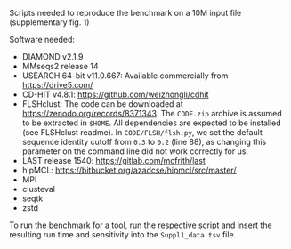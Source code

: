 Scripts needed to reproduce the benchmark on a 10M input file (supplementary fig. 1)

Software needed:

- DIAMOND v2.1.9
- MMseqs2 release 14
- USEARCH 64-bit v11.0.667: Available commercially from https://drive5.com/
- CD-HIT v4.8.1: https://github.com/weizhongli/cdhit
- FLSHclust: The code can be downloaded at https://zenodo.org/records/8371343.
  The `CODE.zip` archive is assumed to be extracted in `$HOME`. All dependencies
  are expected to be installed (see FLSHclust readme). In `CODE/FLSH/flsh.py`, we
  set the default sequence identity cutoff from `0.3` to `0.2` (line 88), as
  changing this parameter on the command line did not work correctly for us.
- LAST release 1540: https://gitlab.com/mcfrith/last
- hipMCL: https://bitbucket.org/azadcse/hipmcl/src/master/
- MPI
- clusteval
- seqtk
- zstd

To run the benchmark for a tool, run the respective script and insert the resulting run time and sensitivity into the `Suppl1_data.tsv` file.
